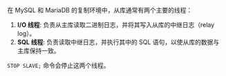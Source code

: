 在 MySQL 和 MariaDB 的复制环境中，从库通常有两个主要的线程：

1. **I/O 线程**: 负责从主库读取二进制日志，并将其写入从库的中继日志（relay log）。
2. **SQL 线程**: 负责读取中继日志，并执行其中的 SQL 语句，以使从库的数据与主库保持一致。

`STOP SLAVE;` 命令会停止这两个线程。